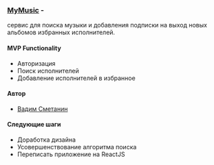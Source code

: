 ### [MyMusic](https://ismusic.herokuapp.com) -
сервис для поиска музыки и добавления подписки на выход новых альбомов избранных исполнителей.

#### MVP Functionality
* Авторизация
* Поиск исполнителей
* Добавление исполнителей в избранное

#### Автор
- [Вадим Сметанин](https://github.com/immozart)
  
#### Следующие шаги
- Доработка дизайна
- Усовершенствование алгоритма поиска
- Переписать приложение на ReactJS
